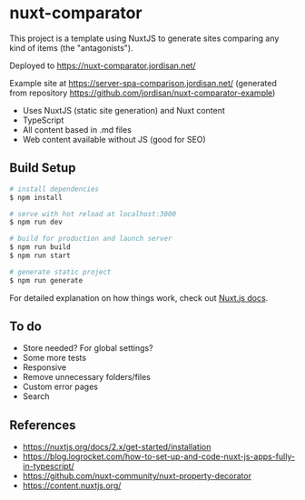 # nuxt-comparator

This project is a template using NuxtJS to generate sites comparing any kind of items (the "antagonists").

Deployed to https://nuxt-comparator.jordisan.net/

Example site at https://server-spa-comparison.jordisan.net/ (generated from repository https://github.com/jordisan/nuxt-comparator-example)

- Uses NuxtJS (static site generation) and Nuxt content
- TypeScript
- All content based in .md files
- Web content available without JS (good for SEO)

## Build Setup

```bash
# install dependencies
$ npm install

# serve with hot reload at localhost:3000
$ npm run dev

# build for production and launch server
$ npm run build
$ npm run start

# generate static project
$ npm run generate
```

For detailed explanation on how things work, check out [Nuxt.js docs](https://nuxtjs.org).

## To do

- Store needed? For global settings?
- Some more tests
- Responsive
- Remove unnecessary folders/files
- Custom error pages
- Search

## References

- https://nuxtjs.org/docs/2.x/get-started/installation
- https://blog.logrocket.com/how-to-set-up-and-code-nuxt-js-apps-fully-in-typescript/
- https://github.com/nuxt-community/nuxt-property-decorator
- https://content.nuxtjs.org/
